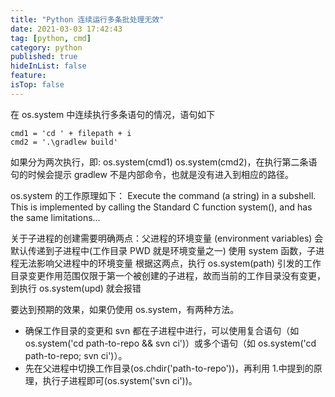 ```yaml
---
title: "Python 连续运行多条批处理无效"
date: 2021-03-03 17:42:43
tag: [python, cmd]
category: python
published: true
hideInList: false
feature:
isTop: false
---
```


在 os.system 中连续执行多条语句的情况，语句如下

    cmd1 = 'cd ' + filepath + i
    cmd2 = '.\gradlew build'

如果分为两次执行，即: os.system(cmd1) os.system(cmd2)，在执行第二条语句的时候会提示 gradlew 不是内部命令，也就是没有进入到相应的路径。

os.system 的工作原理如下：
Execute the command (a string) in a subshell. This is implemented by calling the Standard C function system(), and has the same limitations...

关于子进程的创建需要明确两点：父进程的环境变量 (environment variables) 会默认传递到子进程中(工作目录 PWD 就是环境变量之一)
使用 system 函数，子进程无法影响父进程中的环境变量
根据这两点，执行 os.system(path) 引发的工作目录变更作用范围仅限于第一个被创建的子进程，故而当前的工作目录没有变更，到执行 os.system(upd) 就会报错

要达到预期的效果，如果仍使用 os.system，有两种方法。

- 确保工作目录的变更和 svn 都在子进程中进行，可以使用复合语句（如 os.system('cd path-to-repo && svn ci')）或多个语句（如 os.system('cd path-to-repo; svn ci')）。
- 先在父进程中切换工作目录(os.chdir('path-to-repo'))，再利用 1.中提到的原理，执行子进程即可(os.system('svn ci'))。
